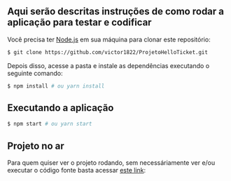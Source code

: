 ## Aqui serão descritas instruções de como rodar a aplicação para testar e codificar

Você precisa ter [Node.js](https://nodejs.org) em sua máquina para clonar este repositório:
```sh
$ git clone https://github.com/victor1822/ProjetoHelloTicket.git
```

Depois disso, acesse a pasta e instale as dependências executando o seguinte comando:
```sh
$ npm install # ou yarn install
```

## Executando a aplicação
```sh
$ npm start # ou yarn start
```

## Projeto no ar
Para quem quiser ver o projeto rodando, sem necessáriamente ver e/ou executar o código fonte basta acessar [este link](https://carmanager.vercel.app/):
